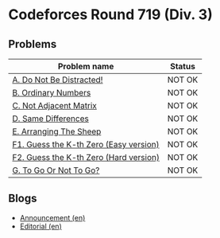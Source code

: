 # Codeforces Round 719 (Div. 3)

## Problems

|Problem name|Status|
|------------|---------|
| [A. Do Not Be Distracted!](problems/A._Do_Not_Be_Distracted!.md)|NOT OK|
| [B. Ordinary Numbers](problems/B._Ordinary_Numbers.md)|NOT OK|
| [C. Not Adjacent Matrix](problems/C._Not_Adjacent_Matrix.md)|NOT OK|
| [D. Same Differences](problems/D._Same_Differences.md)|NOT OK|
| [E. Arranging The Sheep](problems/E._Arranging_The_Sheep.md)|NOT OK|
| [F1. Guess the K-th Zero (Easy version)](problems/F1._Guess_the_K-th_Zero_(Easy_version).md)|NOT OK|
| [F2. Guess the K-th Zero (Hard version)](problems/F2._Guess_the_K-th_Zero_(Hard_version).md)|NOT OK|
| [G. To Go Or Not To Go?](problems/G._To_Go_Or_Not_To_Go_.md)|NOT OK|
## Blogs

- [Announcement (en)](blogs/Announcement_(en).md)
- [Editorial (en)](blogs/Editorial_(en).md)
